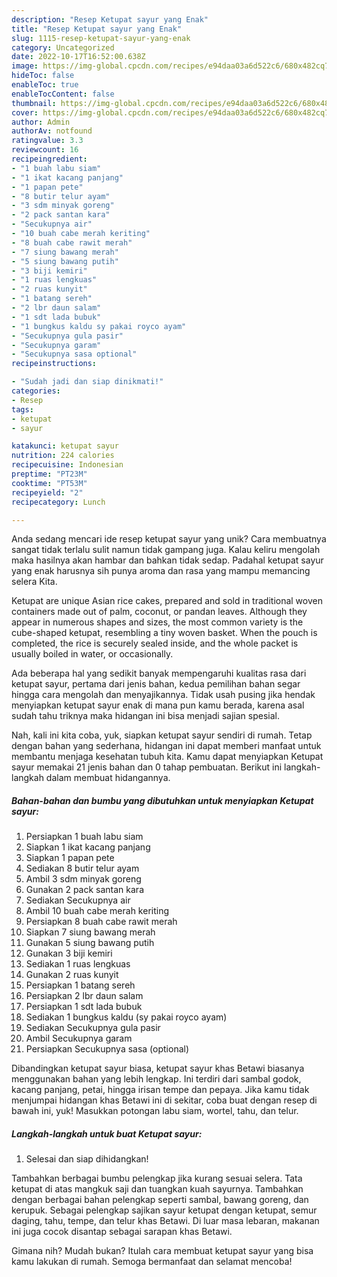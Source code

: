 ```yaml
---
description: "Resep Ketupat sayur yang Enak"
title: "Resep Ketupat sayur yang Enak"
slug: 1115-resep-ketupat-sayur-yang-enak
category: Uncategorized
date: 2022-10-17T16:52:00.638Z
image: https://img-global.cpcdn.com/recipes/e94daa03a6d522c6/680x482cq70/ketupat-sayur-foto-resep-utama.jpg
hideToc: false
enableToc: true
enableTocContent: false
thumbnail: https://img-global.cpcdn.com/recipes/e94daa03a6d522c6/680x482cq70/ketupat-sayur-foto-resep-utama.jpg
cover: https://img-global.cpcdn.com/recipes/e94daa03a6d522c6/680x482cq70/ketupat-sayur-foto-resep-utama.jpg
author: Admin
authorAv: notfound
ratingvalue: 3.3
reviewcount: 16
recipeingredient:
- "1 buah labu siam"
- "1 ikat kacang panjang"
- "1 papan pete"
- "8 butir telur ayam"
- "3 sdm minyak goreng"
- "2 pack santan kara"
- "Secukupnya air"
- "10 buah cabe merah keriting"
- "8 buah cabe rawit merah"
- "7 siung bawang merah"
- "5 siung bawang putih"
- "3 biji kemiri"
- "1 ruas lengkuas"
- "2 ruas kunyit"
- "1 batang sereh"
- "2 lbr daun salam"
- "1 sdt lada bubuk"
- "1 bungkus kaldu sy pakai royco ayam"
- "Secukupnya gula pasir"
- "Secukupnya garam"
- "Secukupnya sasa optional"
recipeinstructions:

- "Sudah jadi dan siap dinikmati!"
categories:
- Resep
tags:
- ketupat
- sayur

katakunci: ketupat sayur 
nutrition: 224 calories
recipecuisine: Indonesian
preptime: "PT23M"
cooktime: "PT53M"
recipeyield: "2"
recipecategory: Lunch

---
```





Anda sedang mencari ide resep ketupat sayur yang unik? Cara membuatnya sangat tidak terlalu sulit namun tidak gampang juga. Kalau keliru mengolah maka hasilnya akan hambar dan bahkan tidak sedap. Padahal ketupat sayur yang enak harusnya sih punya aroma dan rasa yang mampu memancing selera Kita.





Ketupat are unique Asian rice cakes, prepared and sold in traditional woven containers made out of palm, coconut, or pandan leaves. Although they appear in numerous shapes and sizes, the most common variety is the cube-shaped ketupat, resembling a tiny woven basket. When the pouch is completed, the rice is securely sealed inside, and the whole packet is usually boiled in water, or occasionally.

Ada beberapa hal yang sedikit banyak mempengaruhi kualitas rasa dari ketupat sayur, pertama dari jenis bahan, kedua pemilihan bahan segar hingga cara mengolah dan menyajikannya. Tidak usah pusing jika hendak menyiapkan ketupat sayur enak di mana pun kamu berada, karena asal sudah tahu triknya maka hidangan ini bisa menjadi sajian spesial.






Nah, kali ini kita coba, yuk, siapkan ketupat sayur sendiri di rumah. Tetap dengan bahan yang sederhana, hidangan ini dapat memberi manfaat untuk membantu menjaga kesehatan tubuh kita. Kamu dapat menyiapkan Ketupat sayur memakai 21 jenis bahan dan 0 tahap pembuatan. Berikut ini langkah-langkah dalam membuat hidangannya.

<!--inarticleads1-->

##### Bahan-bahan dan bumbu yang dibutuhkan untuk menyiapkan Ketupat sayur:

1. Persiapkan 1 buah labu siam
1. Siapkan 1 ikat kacang panjang
1. Siapkan 1 papan pete
1. Sediakan 8 butir telur ayam
1. Ambil 3 sdm minyak goreng
1. Gunakan 2 pack santan kara
1. Sediakan Secukupnya air
1. Ambil 10 buah cabe merah keriting
1. Persiapkan 8 buah cabe rawit merah
1. Siapkan 7 siung bawang merah
1. Gunakan 5 siung bawang putih
1. Gunakan 3 biji kemiri
1. Sediakan 1 ruas lengkuas
1. Gunakan 2 ruas kunyit
1. Persiapkan 1 batang sereh
1. Persiapkan 2 lbr daun salam
1. Persiapkan 1 sdt lada bubuk
1. Sediakan 1 bungkus kaldu (sy pakai royco ayam)
1. Sediakan Secukupnya gula pasir
1. Ambil Secukupnya garam
1. Persiapkan Secukupnya sasa (optional)


Dibandingkan ketupat sayur biasa, ketupat sayur khas Betawi biasanya menggunakan bahan yang lebih lengkap. Ini terdiri dari sambal godok, kacang panjang, petai, hingga irisan tempe dan pepaya. Jika kamu tidak menjumpai hidangan khas Betawi ini di sekitar, coba buat dengan resep di bawah ini, yuk! Masukkan potongan labu siam, wortel, tahu, dan telur. 

<!--inarticleads2-->

##### Langkah-langkah untuk buat Ketupat sayur:


1. Selesai dan siap dihidangkan!

Tambahkan berbagai bumbu pelengkap jika kurang sesuai selera. Tata ketupat di atas mangkuk saji dan tuangkan kuah sayurnya. Tambahkan dengan berbagai bahan pelengkap seperti sambal, bawang goreng, dan kerupuk. Sebagai pelengkap sajikan sayur ketupat dengan ketupat, semur daging, tahu, tempe, dan telur khas Betawi. Di luar masa lebaran, makanan ini juga cocok disantap sebagai sarapan khas Betawi. 

Gimana nih? Mudah bukan? Itulah cara membuat ketupat sayur yang bisa kamu lakukan di rumah. Semoga bermanfaat dan selamat mencoba!
